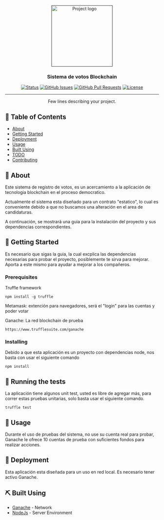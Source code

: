 <p align="center">
  <a href="" rel="noopener">
 <img width=200px height=200px src="https://i.imgur.com/6wj0hh6.jpg" alt="Project logo"></a>
</p>

<h3 align="center">Sistema de votos Blockchain</h3>

<div align="center">

[![Status](https://img.shields.io/badge/status-active-success.svg)]()
[![GitHub Issues](https://img.shields.io/github/issues/kylelobo/The-Documentation-Compendium.svg)](https://github.com/kylelobo/The-Documentation-Compendium/issues)
[![GitHub Pull Requests](https://img.shields.io/github/issues-pr/kylelobo/The-Documentation-Compendium.svg)](https://github.com/kylelobo/The-Documentation-Compendium/pulls)
[![License](https://img.shields.io/badge/license-MIT-blue.svg)](/LICENSE)

</div>

---

<p align="center"> Few lines describing your project.
    <br> 
</p>

## 📝 Table of Contents

- [About](#about)
- [Getting Started](#getting_started)
- [Deployment](#deployment)
- [Usage](#usage)
- [Built Using](#built_using)
- [TODO](../TODO.md)
- [Contributing](../CONTRIBUTING.md)

## 🧐 About <a name = "about"></a>

Este sistema de registro de votos, es un acercamiento a la aplicación de tecnologia blockchain en el proceso democratico.

Actualmente el sistema esta diseñado para un contrato "estatico", lo cual es conveniente debido a que no buscamos una alteración en el area de candidaturas.

A continuación, se mostrará una guia para la instalación del proyecto y sus dependencias correspondientes.

## 🏁 Getting Started <a name = "getting_started"></a>

Es necesario que sigas la guia, la cual excplica las dependencias necesarias para probar el proyecto, posiblemente te sirva para mejorar. Aporta a este mismo para ayudar a mejorar a los compañeros.

### Prerequisites

Truffle framework

```
npm install -g truffle
```

Metamask: extención para navegadores, será el "login" para las cuentas y poder votar

Ganache: La red blockchain de prueba

```
https://www.trufflesuite.com/ganache
```

### Installing

Debido a que esta aplicación es un proyecto con dependencias node, nos basta con usar el siguiente comando

```
npm install
```

## 🔧 Running the tests <a name = "tests"></a>

La aplicación tiene algunos unit test, usted es libre de agregar más, para correr estas pruebas unitarias, solo basta usar el siguiente comando.

```
truffle test
```

## 🎈 Usage <a name="usage"></a>

Durante el uso de pruebas del sistema, no use su cuenta real para probar, Ganache le ofrece 10 cuentas de prueba con suficientes fondos para realizar acciones.

## 🚀 Deployment <a name = "deployment"></a>

Esta aplicación esta diseñada para un uso en red local. Es necesario tener activo Ganache.

## ⛏️ Built Using <a name = "built_using"></a>

- [Ganache](https://www.trufflesuite.com/ganache) - Network
- [NodeJs](https://nodejs.org/en/) - Server Environment
